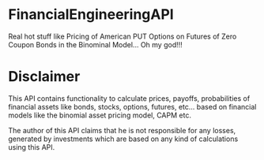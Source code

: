 FinancialEngineeringAPI
=======================

Real hot stuff like Pricing of American PUT Options on Futures of Zero Coupon Bonds in the 
Binominal Model... Oh my god!!!


# Disclaimer

This API contains functionality to calculate prices, payoffs, probabilities of financial assets
like bonds, stocks, options, futures, etc... based on financial models like the binomial asset 
pricing model, CAPM etc.

The author of this API claims that he is not responsible for any losses, generated by investments 
which are based on any kind of calculations using this API. 

